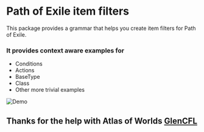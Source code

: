 # Path of Exile item filters

This package provides a grammar that helps you create item filters for Path of Exile.

### It provides context aware examples for
* Conditions
* Actions
* BaseType
* Class
* Other more trivial examples

![Demo](https://raw.githubusercontent.com/callum-ramage/path-of-exile-item-filter/master/demo.gif)

## Thanks for the help with Atlas of Worlds [GlenCFL](https://github.com/GlenCFL)
